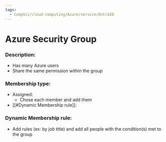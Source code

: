 ```yaml
---
tags:
  - CompSci/cloud-computing/Azure/service/EntraID
---
```

# Azure Security Group
### Description:
- Has many Azure users
- Share the same permission within the group
### Membership type:
- Assigned:
	- Chose each member and add them
- [[#Dynamic Membership rule]]:
### Dynamic Membership rule:
- Add rules (ex: by job title) and add all people with the condition(s) met to the group